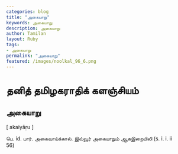 ```yaml
---  
categories: blog  
title: "அகையாறு"
keywords: அகையாறு  
description: அகையாறு
author: Tamilan  
layout: Ruby  
tags:     
- அகையாறு
permalink: "அகையாறு"  
featured: /images/noolkal_96_6.png  
--- 
```

# தனித் தமிழகராதிக் களஞ்சியம்
## அகையாறு

[ akaiyāṟu ]  
  
பெ. id. பார். அகைவாய்க்கால். இவ்வூர் அகையாறும் ஆகஇறையிலி (s. i. i. ii  
56)